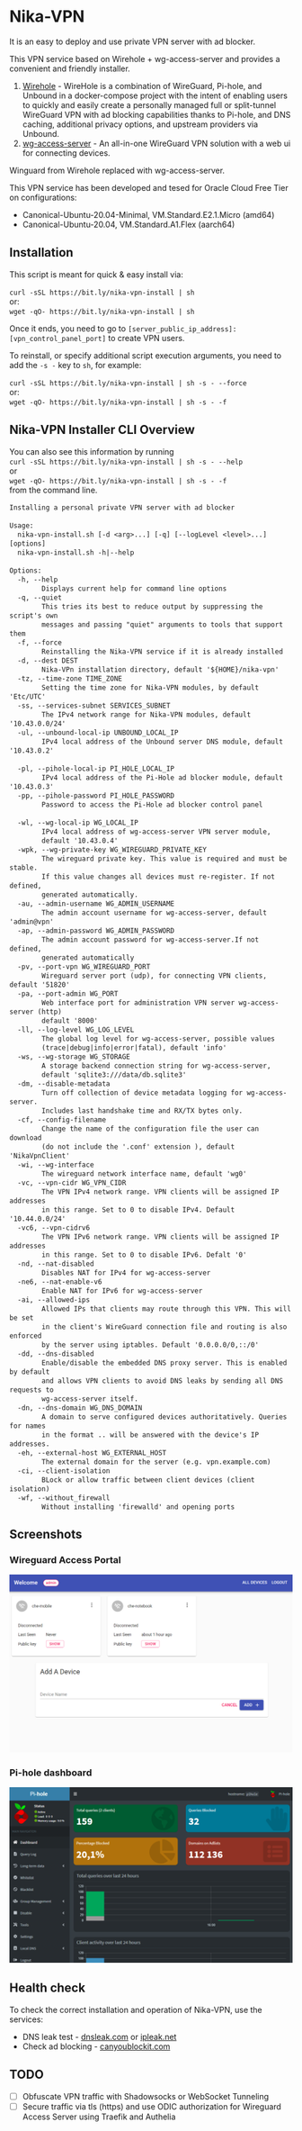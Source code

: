 # Nika-VPN

It is an easy to deploy and use private VPN server with ad blocker.

This VPN service based on Wirehole + wg-access-server and provides a convenient and friendly installer.

1. [Wirehole](https://github.com/IAmStoxe/wirehole) - WireHole is a combination of WireGuard, Pi-hole, and Unbound in a docker-compose project with the intent of enabling users to quickly and easily create a personally managed full or split-tunnel WireGuard VPN with ad blocking capabilities thanks to Pi-hole, and DNS caching, additional privacy options, and upstream providers via Unbound.
2. [wg-access-server](https://github.com/freifunkMUC/wg-access-server) - An all-in-one WireGuard VPN solution with a web ui for connecting devices.

Winguard from Wirehole replaced with wg-access-server.

This VPN service has been developed and tesed for Oracle Cloud Free Tier on configurations:

- Canonical-Ubuntu-20.04-Minimal, VM.Standard.E2.1.Micro (amd64)
- Canonical-Ubuntu-20.04, VM.Standard.A1.Flex (aarch64)

## Installation

This script is meant for quick & easy install via:  

`curl -sSL https://bit.ly/nika-vpn-install | sh`  
or:  
`wget -qO- https://bit.ly/nika-vpn-install | sh` 

Once it ends, you need to go to `[server_public_ip_address]:[vpn_control_panel_port]` to create VPN users.

To reinstall, or specify additional script execution arguments, you need to add the `-s -` key to `sh`, for example:

`curl -sSL https://bit.ly/nika-vpn-install | sh -s - --force`  
or:  
`wget -qO- https://bit.ly/nika-vpn-install | sh -s - -f` 

## Nika-VPN Installer CLI Overview

You can also see this information by running  
`curl -sSL https://bit.ly/nika-vpn-install | sh -s - --help`  
or  
`wget -qO- https://bit.ly/nika-vpn-install | sh -s - -f`  
from the command line.

```
Installing a personal private VPN server with ad blocker

Usage:
  nika-vpn-install.sh [-d <arg>...] [-q] [--logLevel <level>...] [options]
  nika-vpn-install.sh -h|--help

Options:
  -h, --help
        Displays current help for command line options
  -q, --quiet
        This tries its best to reduce output by suppressing the script's own
        messages and passing "quiet" arguments to tools that support them
  -f, --force
        Reinstalling the Nika-VPN service if it is already installed
  -d, --dest DEST
        Nika-VPn installation directory, default '${HOME}/nika-vpn'
  -tz, --time-zone TIME_ZONE
        Setting the time zone for Nika-VPN modules, by default 'Etc/UTC'
  -ss, --services-subnet SERVICES_SUBNET
        The IPv4 network range for Nika-VPN modules, default '10.43.0.0/24'
  -ul, --unbound-local-ip UNBOUND_LOCAL_IP
        IPv4 local address of the Unbound server DNS module, default '10.43.0.2'

  -pl, --pihole-local-ip PI_HOLE_LOCAL_IP
        IPv4 local address of the Pi-Hole ad blocker module, default '10.43.0.3'
  -pp, --pihole-password PI_HOLE_PASSWORD
        Password to access the Pi-Hole ad blocker control panel

  -wl, --wg-local-ip WG_LOCAL_IP
        IPv4 local address of wg-access-server VPN server module,
        default '10.43.0.4'
  -wpk, --wg-private-key WG_WIREGUARD_PRIVATE_KEY
        The wireguard private key. This value is required and must be stable.
        If this value changes all devices must re-register. If not defined,
        generated automatically.
  -au, --admin-username WG_ADMIN_USERNAME
        The admin account username for wg-access-server, default 'admin@vpn'
  -ap, --admin-password WG_ADMIN_PASSWORD
        The admin account password for wg-access-server.If not defined,
        generated automatically
  -pv, --port-vpn WG_WIREGUARD_PORT
        Wireguard server port (udp), for connecting VPN clients, default '51820'
  -pa, --port-admin WG_PORT
        Web interface port for administration VPN server wg-access-server (http)
        default '8000'
  -ll, --log-level WG_LOG_LEVEL
        The global log level for wg-access-server, possible values
        (trace|debug|info|error|fatal), default 'info'
  -ws, --wg-storage WG_STORAGE
        A storage backend connection string for wg-access-server,
        default 'sqlite3:///data/db.sqlite3'
  -dm, --disable-metadata
        Turn off collection of device metadata logging for wg-access-server.
        Includes last handshake time and RX/TX bytes only.
  -сf, --config-filename
        Change the name of the configuration file the user can download
        (do not include the '.conf' extension ), default 'NikaVpnClient'
  -wi, --wg-interface
        The wireguard network interface name, default 'wg0'
  -vc, --vpn-cidr WG_VPN_CIDR
        The VPN IPv4 network range. VPN clients will be assigned IP addresses
        in this range. Set to 0 to disable IPv4. Default '10.44.0.0/24'
  -vc6, --vpn-cidrv6
        The VPN IPv6 network range. VPN clients will be assigned IP addresses
        in this range. Set to 0 to disable IPv6. Defalt '0'
  -nd, --nat-disabled
        Disables NAT for IPv4 for wg-access-server
  -ne6, --nat-enable-v6
        Enable NAT for IPv6 for wg-access-server
  -ai, --allowed-ips
        Allowed IPs that clients may route through this VPN. This will be set
        in the client's WireGuard connection file and routing is also enforced
        by the server using iptables. Default '0.0.0.0/0,::/0'
  -dd, --dns-disabled
        Enable/disable the embedded DNS proxy server. This is enabled by default
        and allows VPN clients to avoid DNS leaks by sending all DNS requests to
        wg-access-server itself.
  -dn, --dns-domain WG_DNS_DOMAIN
        A domain to serve configured devices authoritatively. Queries for names
        in the format .. will be answered with the device's IP addresses.
  -eh, --external-host WG_EXTERNAL_HOST
        The external domain for the server (e.g. vpn.example.com)
  -ci, --client-isolation
        BLock or allow traffic between client devices (client isolation)
  -wf, --without_firewall
        Without installing 'firewalld' and opening ports                       
```

## Screenshots

### Wireguard Access Portal

![Wireguard Access Porta](content/wg-access-server.png "Wireguard Access Porta")

### Pi-hole dashboard

![Pi-hole dashboard](content/pi-hole.png "Pi-hole dashboard")

## Health check

To check the correct installation and operation of Nika-VPN, use the services:

- DNS leak test - [dnsleak.com](https://dnsleak.com/) or [ipleak.net](https://ipleak.net/)
- Сheck ad blocking - [canyoublockit.com](https://canyoublockit.com)

## TODO

- [ ] Obfuscate VPN traffic with Shadowsocks or WebSocket Tunneling
- [ ] Secure traffic via tls (https) and use ODIC authorization for Wireguard Access Server using Traefik and Authelia
